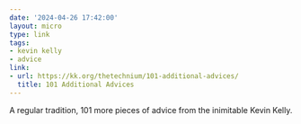 ```yaml
---
date: '2024-04-26 17:42:00'
layout: micro
type: link
tags:
- kevin kelly
- advice
link:
- url: https://kk.org/thetechnium/101-additional-advices/
  title: 101 Additional Advices
---
```


A regular tradition, 101 more pieces of advice from the inimitable Kevin Kelly.
